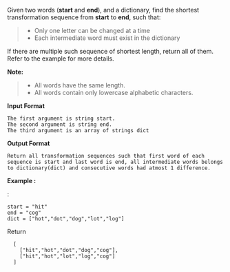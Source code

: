<div class="markdown-content" id="problem-content">
<p>Given two words (<strong>start</strong> and <strong>end</strong>), and a dictionary, find the shortest transformation sequence from <strong>start</strong> to <strong>end</strong>, such that:</p>
<blockquote>
<ul>
<li>Only one letter can be changed at a time</li>
<li>Each intermediate word must exist in the dictionary</li>
</ul>
</blockquote>
<p>If there are multiple such sequence of shortest length, return all of them. Refer to the example for more details.</p>
<p><strong>Note:</strong></p>
<blockquote>
<ul>
<li>All words have the same length.</li>
<li>All words contain only lowercase alphabetic characters.</li>
</ul>
</blockquote>
<p><strong>Input Format</strong></p>
<div class="highlighter-rouge"><pre class="highlight"><code>The first argument is string start.
The second argument is string end.
The third argument is an array of strings dict
</code></pre>
</div>
<p><strong>Output Format</strong></p>
<div class="highlighter-rouge"><pre class="highlight"><code>Return all transformation sequences such that first word of each sequence is start and last word is end, all intermediate words belongs to dictionary(dict) and consecutive words had atmost 1 difference.  
</code></pre>
</div>
<p><strong>Example :</strong></p>
<p>:</p>
<div class="highlighter-rouge"><pre class="highlight"><code>start = "hit"
end = "cog"
dict = ["hot","dot","dog","lot","log"]
</code></pre>
</div>
<p>Return</p>
<div class="highlighter-rouge"><pre class="highlight"><code>  [
    ["hit","hot","dot","dog","cog"],
    ["hit","hot","lot","log","cog"]
  ]
  
</code></pre>
</div>

</div>
